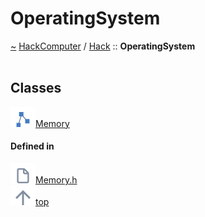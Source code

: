 <a id="operatingsystem"></a>
<h1>OperatingSystem</h1>
<a id="a00921"></a>
<a href="https://github.com/CharlesCarley/HackComputer#~">~</a>
<a href="index.md#index">HackComputer</a>
<span class="inline-text">/</span>
<a href="a00909.md#hack">Hack</a>
<span class="inline-text">::</span>
<span class="bold-text"><b>OperatingSystem</b></span>
<br/>
<br/>
<a id="classes"></a>
<h2>Classes</h2>
<div class="icon-link">
<img src="../images/class.svg"/><a href="a01237.md#memory">Memory</a>
</div>
<a id="defined-in"></a>
<h4>Defined in</h4>
<span class="icon-list-item"><a href="https://github.com/CharlesCarley/HackComputer/blob/master/Source/OperatingSystem/Memory.h#L25" class="icon-list-item"><img src="../images/file.svg" class="icon-list-item"/><span class="icon-list-item">Memory.h</span>
</a>
</span>
<br/>
<span class="icon-list-item"><a href="#operatingsystem" class="icon-list-item"><img src="../images/jumpToTop.svg" class="icon-list-item"/><span class="icon-list-item">top</span>
</a>
</span>
</div>
</div>
</body>
</html>

